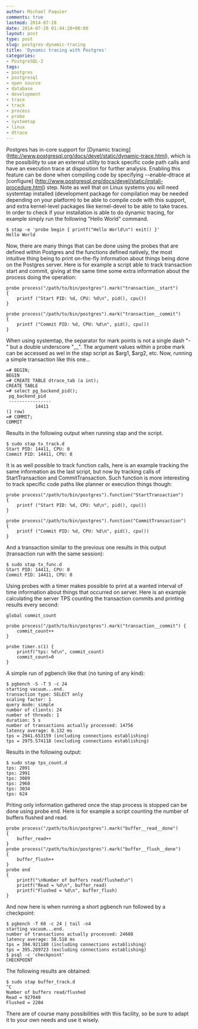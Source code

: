 ```yaml
---
author: Michael Paquier
comments: true
lastmod: 2014-07-28
date: 2014-07-28 01:44:28+00:00
layout: post
type: post
slug: postgres-dynamic-tracing
title: 'Dynamic tracing with Postgres'
categories:
- PostgreSQL-2
tags:
- postgres
- postgresql
- open source
- database
- development
- trace
- track
- process
- probe
- systemtap
- linux
- dtrace
---
```

Postgres has in-core support for [Dynamic tracing]
(http://www.postgresql.org/docs/devel/static/dynamic-trace.html), which
is the possibility to use an external utility to track specific code path
calls and have an execution trace at disposition for further analysis.
Enabling this feature can be done when compiling code by specifying
--enable-dtrace at [configure]
(http://www.postgresql.org/docs/devel/static/install-procedure.html) step.
Note as well that on Linux systems you will need systemtap installed
(development package for compilation may be needed depending on your
platform) to be able to compile code with this support, and extra
kernel-level packages like kernel-devel to be able to take traces. In
order to check if your installation is able to do dynamic tracing, for
example simply run the following "Hello World" command.

    $ stap -e 'probe begin { printf("Hello World\n") exit() }'
    Hello World

Now, there are many things that can be done using the probes that are
defined within Postgres and the functions defined natively, the most
intuitive thing being to print on-the-fly information about things being
done on the Postgres server. Here is for example a script able to track
transaction start and commit, giving  at the same time some extra information
about the process doing the operation:

    probe process("/path/to/bin/postgres").mark("transaction__start")
    {
        printf ("Start PID: %d, CPU: %d\n", pid(), cpu())
    }

    probe process("/path/to/bin/postgres").mark("transaction__commit")
    {
        printf ("Commit PID: %d, CPU: %d\n", pid(), cpu())
    }

When using systemtap, the separator for mark points is not a single dash "-"
but a double underscore "\_\_". The argument values within a probe mark can be
accessed as wel in the stap script as $arg1, $arg2, etc. Now, running a simple
transaction like this one...

    =# BEGIN;
    BEGIN
    =# CREATE TABLE dtrace_tab (a int);
    CREATE TABLE
    =# select pg_backend_pid();
     pg_backend_pid
     ----------------
               14411
    (1 row)
    =# COMMIT;
    COMMIT

Results in the following output when running stap and the script.

    $ sudo stap tx_track.d
    Start PID: 14411, CPU: 0
    Commit PID: 14411, CPU: 0

It is as well possible to track function calls, here is an example tracking
the same information as the last script, but now by tracking calls of
StartTransaction and CommitTransaction. Such function is more interesting to
track specific code paths like planner or execution things though:

    probe process("/path/to/bin/postgres").function("StartTransaction")
    {
        printf ("Start PID: %d, CPU: %d\n", pid(), cpu())
    }

    probe process("/path/to/bin/postgres").function("CommitTransaction")
    {
        printf ("Commit PID: %d, CPU: %d\n", pid(), cpu())
    }

And a transaction similar to the previous one results in this output
(transaction run with the same session):

    $ sudo stap tx_func.d
    Start PID: 14411, CPU: 0
    Commit PID: 14411, CPU: 0

Using probes with a timer makes possible to print at a wanted interval of
time information about things that occurred on server. Here is an example
calculating the server TPS counting the transaction commits and printing
results every second:

    global commit_count

    probe process("/path/to/bin/postgres").mark("transaction__commit") {
        commit_count++
    }

    probe timer.s(1) {
        printf("tps: %d\n", commit_count)
        commit_count=0
    }

A simple run of pgbench like that (no tuning of any kind):

    $ pgbench -S -T 5 -c 24
    starting vacuum...end.
    transaction type: SELECT only
    scaling factor: 1
    query mode: simple
    number of clients: 24
    number of threads: 1
    duration: 5 s
    number of transactions actually processed: 14756
    latency average: 8.132 ms
    tps = 2941.653159 (including connections establishing)
    tps = 2975.574118 (excluding connections establishing)

Results in the following output:

    $ sudo stap tps_count.d
    tps: 2091
    tps: 2991
    tps: 3089
    tps: 2960
    tps: 3034
    tps: 624

Priting only information gathered once the stap process is stopped
can be done using probe end. Here is for example a script counting
the number of buffers flushed and read.

    probe process("/path/to/bin/postgres").mark("buffer__read__done")
    {
        buffer_read++
    }
    probe process("/path/to/bin/postgres").mark("buffer__flush__done")
    {
        buffer_flush++
    }
    probe end
    {
        printf("\nNumber of buffers read/flushed\n")
        printf("Read = %d\n", buffer_read)
        printf("Flushed = %d\n", buffer_flush)
    }

And now here is when running a short pgbench run followed by a checkpoint:

    $ pgbench -T 60 -c 24 | tail -n4
    starting vacuum...end.
    number of transactions actually processed: 24608
    latency average: 58.518 ms
    tps = 394.921180 (including connections establishing)
    tps = 395.289723 (excluding connections establishing)
    $ psql -c 'checkpoint'
    CHECKPOINT

The following results are obtained:

    $ sudo stap buffer_track.d
    ^C
    Number of buffers read/flushed
    Read = 927040
    Flushed = 2204

There are of course many possibilities with this facility, so be sure to
adapt it to your own needs and use it wisely.
